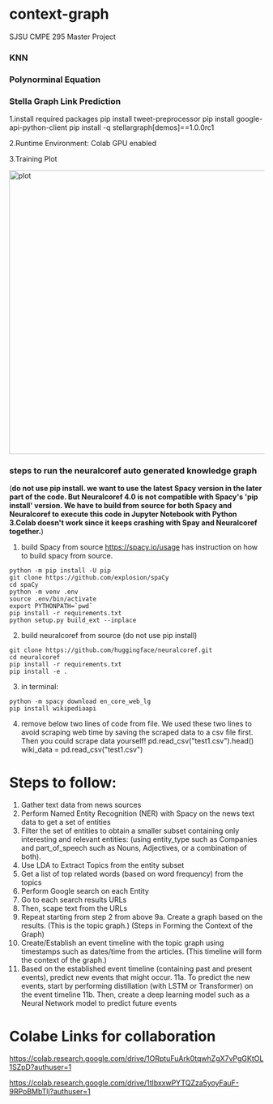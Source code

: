# context-graph
SJSU CMPE 295 Master Project

### KNN

### Polynorminal Equation


### Stella Graph Link Prediction

1.install required packages
pip install tweet-preprocessor
pip install google-api-python-client
pip install -q stellargraph[demos]==1.0.0rc1

2.Runtime Environment: Colab GPU enabled 

3.Training Plot

<img width="559" alt="plot" src="https://user-images.githubusercontent.com/47645194/81371569-138d7100-90ad-11ea-8435-8b0c675e2b50.png">



### steps to run the neuralcoref auto generated knowledge graph
(**do not use pip install. we want to use the latest Spacy version in the later part of the code. But Neuralcoref 4.0 is not compatible with Spacy's 'pip install' version. We have to build from source for both Spacy and Neuralcoref to execute this code in Jupyter Notebook with Python 3.Colab doesn't work since it keeps crashing with Spay and Neuralcoref together.**)

1. build Spacy from source 
https://spacy.io/usage has instruction on how to build spacy from source. 

```
python -m pip install -U pip                   
git clone https://github.com/explosion/spaCy   
cd spaCy                                       
python -m venv .env                            
source .env/bin/activate                      
export PYTHONPATH=`pwd`                       
pip install -r requirements.txt               
python setup.py build_ext --inplace  
```

2. build neuralcoref from source (do not use pip install)
```
git clone https://github.com/huggingface/neuralcoref.git
cd neuralcoref
pip install -r requirements.txt
pip install -e .
```
3. in terminal: 
```
python -m spacy download en_core_web_lg
pip install wikipediaapi
```

4. remove below two lines of code from file. We used these two lines to avoid scraping web time by saving the scraped data to a csv file first. Then you could scrape data yourself! 
pd.read_csv("test1.csv").head()
wiki_data = pd.read_csv("test1.csv")



# Steps to follow: 
1. Gather text data from news sources
2. Perform Named Entity Recognition (NER) with Spacy on the news text data to get a set of entities
3. Filter the set of entities to obtain a smaller subset containing only interesting and relevant entities: (using entity_type such as Companies and part_of_speech such as Nouns, Adjectives, or a combination of both).
4. Use LDA to Extract Topics from the entity subset
5. Get a list of top related words (based on word frequency) from the topics
6. Perform Google search on each Entity
7. Go to each search results URLs
8. Then, scape text from the URLs
9. Repeat starting from step 2 from above
9a. Create a graph based on the results. (This is the topic graph.)
(Steps in Forming the Context of the Graph)
10. Create/Establish an event timeline with the topic graph using timestamps such as dates/time from the articles. (This timeline will form the context of the graph.)
11. Based on the established event timeline (containing past and present events), predict new events that might occur.
11a. To predict the new events, start by performing distillation (with LSTM or Transformer) on the event timeline
11b. Then, create a deep learning model such as a Neural Network model to predict future events 

# Colabe Links for collaboration 
https://colab.research.google.com/drive/1ORptuFuArk0tqwhZgX7vPgGKtOL1SZpD?authuser=1

https://colab.research.google.com/drive/1tlbxxwPYTQZza5yoyFauF-9RPoBMbTlj?authuser=1
